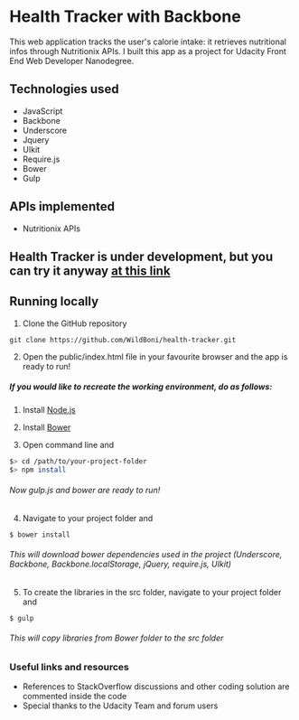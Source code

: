 # Health Tracker with Backbone

This web application tracks the user's calorie intake: it retrieves nutritional infos through Nutritionix APIs.
I built this app as a project for Udacity Front End Web Developer Nanodegree.

## Technologies used

* JavaScript
* Backbone
* Underscore
* Jquery
* UIkit
* Require.js
* Bower
* Gulp

## APIs implemented

* Nutritionix APIs

## Health Tracker is under development, but you can try it anyway [at this link](https://wildboni.github.io/health-tracker/src/index.html)

## Running locally

1. Clone the GitHub repository

  ```
  git clone https://github.com/WildBoni/health-tracker.git
  ```

2. Open the public/index.html file in your favourite browser and the app is ready to run!

##### If you would like to recreate the working environment, do as follows:

1. Install [Node.js](https://nodejs.org/)

2. Install [Bower](https://bower.io/)

3.  Open command line and
  ``` sh
  $> cd /path/to/your-project-folder
  $> npm install
  ```
###### Now gulp.js and bower are ready to run!

4. Navigate to your project folder and

  ```
  $ bower install
  ```
###### This will download bower dependencies used in the project (Underscore, Backbone, Backbone.localStorage, jQuery, require.js, UIkit)

5. To create the libraries in the src folder, navigate to your project folder and

  ```
  $ gulp
  ```
###### This will copy libraries from Bower folder to the src folder


### Useful links and resources
* References to StackOverflow discussions and other coding solution are commented inside the code
* Special thanks to the Udacity Team and forum users
